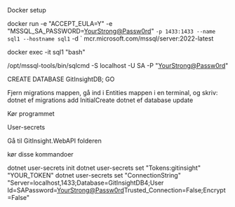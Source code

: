 Docker setup

docker run -e "ACCEPT_EULA=Y" -e "MSSQL_SA_PASSWORD=<YourStrong@Passw0rd>" `
   -p 1433:1433 --name sql1 --hostname sql1 `
   -d `
   mcr.microsoft.com/mssql/server:2022-latest

docker exec -it sql1 "bash"

/opt/mssql-tools/bin/sqlcmd -S localhost -U SA -P "<YourStrong@Passw0rd>"

CREATE DATABASE GitInsightDB;
GO

Fjern migrations mappen, gå ind i Entities mappen i en terminal, og skriv:
dotnet ef migrations add InitialCreate
dotnet ef database update

Kør programmet

User-secrets

Gå til GitInsight.WebAPI folderen

kør disse kommandoer

dotnet user-secrets init
dotnet user-secrets set "Tokens:gitinsight" "YOUR_TOKEN"
dotnet user-secrets set "ConnectionString" "Server=localhost,1433;Database=GitInsightDB4;User Id=SAPassword=<YourStrong@Passw0rd>Trusted_Connection=False;Encrypt=False"